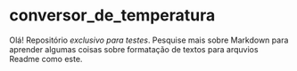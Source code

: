 # conversor_de_temperatura

Olá! Repositório *exclusivo para testes*. Pesquise mais sobre Markdown para aprender algumas 
coisas sobre formatação de textos para arquvios Readme como este.